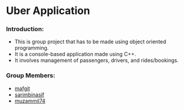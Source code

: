 # Uber Application

### Introduction:

- This is group project that has to be made using object oriented programming.
- It is a console-based application made using C++.
- It involves management of passengers, drivers, and rides/bookings.

### Group Members:

- [mafgit](https://github.com/mafgit)
- [sarimbinasif](https://github.com/sarimbinasif)
- [muzammil74](https://github.com/muzammil74)
